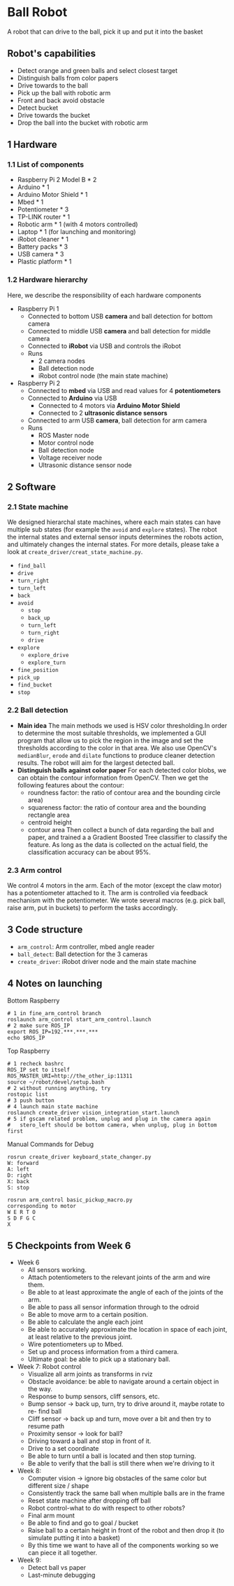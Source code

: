 # Ball Robot
A robot that can drive to the ball, pick it up and put it into the basket

## Robot's capabilities

- Detect orange and green balls and select closest target
- Distinguish balls from color papers
- Drive towards to the ball
- Pick up the ball with robotic arm
- Front and back avoid obstacle
- Detect bucket
- Drive towards the bucket
- Drop the ball into the bucket with robotic arm

## 1 Hardware

### 1.1 List of components

- Raspberry Pi 2 Model B * 2
- Arduino * 1
- Arduino Motor Shield * 1
- Mbed * 1
- Potentiometer * 3
- TP-LINK router * 1
- Robotic arm * 1 (with 4 motors controlled)
- Laptop * 1 (for launching and monitoring)
- iRobot cleaner * 1
- Battery packs * 3
- USB camera * 3
- Plastic platform * 1

### 1.2 Hardware hierarchy

Here, we describe the responsibility of each hardware components

- Raspberry Pi 1
    - Connected to bottom USB **camera** and ball detection for bottom camera
    - Connected to middle USB **camera** and ball detection for middle camera
    - Connected to **iRobot** via USB and controls the iRobot
    - Runs
        - 2 camera nodes
        - Ball detection node
        - iRobot control node (the main state machine)
- Raspberry Pi 2
    - Connected to **mbed** via USB and read values for 4 **potentiometers**
    - Connected to **Arduino** via USB
        - Connected to 4 motors via **Arduino Motor Shield**
        - Connected to 2 **ultrasonic distance sensors**
    - Connected to arm USB **camera**, ball detection for arm camera
    - Runs
        - ROS Master node
        - Motor control node
        - Ball detection node
        - Voltage receiver node
        - Ultrasonic distance sensor node

## 2 Software

### 2.1 State machine
We designed hierarchal state machines, where each main states can have multiple
sub states (for example the `avoid` and `explore` states). The robot the
internal states and external sensor inputs determines the robots action, and
ultimately changes the internal states. For more details, please take a look
at `create_driver/creat_state_machine.py`.

- `find_ball`
- `drive`
- `turn_right`
- `turn_left`
- `back`
- `avoid`
    - `stop`
    - `back_up`
    - `turn_left`
    - `turn_right`
    - `drive`
- `explore`
    - `explore_drive`
    - `explore_turn`
- `fine_position`
- `pick_up`
- `find_bucket`
- `stop`

### 2.2 Ball detection
- **Main idea**
  The main methods we used is HSV color thresholding.In order to determine the
  most suitable thresholds, we implemented a GUI program that allow us to pick
  the region in the image and set the thresholds according to the color in that
  area. We also use OpenCV's `medianBlur`, `erode` and `dilate` functions to
  produce cleaner detection results. The robot will aim for the largest
  detected ball.
- **Distinguish balls against color paper**
  For each detected color blobs, we can obtain the contour information from
  OpenCV. Then we get the following features about the contour:
    - roundness factor: the ratio of contour area and the bounding circle area)
    - squareness factor: the ratio of contour area and the bounding rectangle
                         area
    - centroid height
    - contour area
  Then collect a bunch of data regarding the ball and paper, and trained a
  a Gradient Boosted Tree classifier to classify the feature. As long as the
  data is collected on the actual field, the classification accuracy can be
  about 95%.

### 2.3 Arm control
We control 4 motors in the arm. Each of the motor (except the claw motor) has a
potentiometer attached to it. The arm is controlled via feedback mechanism with
the potentiometer. We wrote several macros (e.g. pick ball, raise arm, put
in buckets) to perform the tasks accordingly.

## 3 Code structure

- `arm_control`: Arm controller, mbed angle reader
- `ball_detect`: Ball detection for the 3 cameras
- `create_driver`: iRobot driver node and the main state machine

## 4 Notes on launching

Bottom Raspberry

    # 1 in fine_arm_control branch
    roslaunch arm_control start_arm_control.launch
    # 2 make sure ROS_IP
    export ROS_IP=192.***.***.***
    echo $ROS_IP

Top Raspberry

    # 1 recheck bashrc
    ROS_IP set to itself
    ROS_MASTER_URI=http://the_other_ip:11311
    source ~/robot/devel/setup.bash
    # 2 without running anything, try
    rostopic list
    # 3 push button
    # 4 launch main state machine
    roslaunch create_driver vision_integration_start.launch
    # 5 if gscam related problem, unplug and plug in the camera again
    #   stero_left should be bottom camera, when unplug, plug in bottom first


Manual Commands for Debug

    rosrun create_driver keyboard_state_changer.py
    W: forward
    A: left
    D: right
    X: back
    S: stop

    rosrun arm_control basic_pickup_macro.py
    corresponding to motor
    W E R T O
    S D F G C
    X

## 5 Checkpoints from Week 6

- Week 6
    - All sensors working.
    - Attach potentiometers to the relevant joints of the arm and wire them.
    - Be able to at least approximate the angle of each of the joints of the arm.
    - Be able to pass all sensor information through to the odroid
    - Be able to move arm to a certain position.
    - Be able to calculate the angle each joint
    - Be able to accurately approximate the location in space of each joint,
      at least relative to the previous joint.
    - Wire potentiometers up to Mbed.
    - Set up and process information from a third camera.
    - Ultimate goal: be able to pick up a stationary ball.
- Week 7: Robot control
    - Visualize all arm joints as transforms in rviz
    - Obstacle avoidance: be able to navigate around a certain object in the way.
    - Response to bump sensors, cliff sensors, etc.
    - Bump sensor -> back up, turn, try to drive around it, maybe rotate to re-
      find ball
    - Cliff sensor -> back up and turn, move over a bit and then try to resume
      path
    - Proximity sensor -> look for ball?
    - Driving toward a ball and stop in front of it.
    - Drive to a set coordinate
    - Be able to turn until a ball is located and then stop turning.
    - Be able to verify that the ball is still there when we're driving to it
- Week 8:
    - Computer vision -> ignore big obstacles of the same color but different
      size / shape
    - Consistently track the same ball when multiple balls are in the frame
    - Reset state machine after dropping off ball
    - Robot control-what to do with respect to other robots?
    - Final arm mount
    - Be able to find and go to goal / bucket
    - Raise ball to a certain height in front of the robot and then drop it (to
      simulate putting it into a basket)
    - By this time we want to have all of the components working so we can piece
      it all together.
- Week 9:
    - Detect ball vs paper
    - Last-minute debugging
